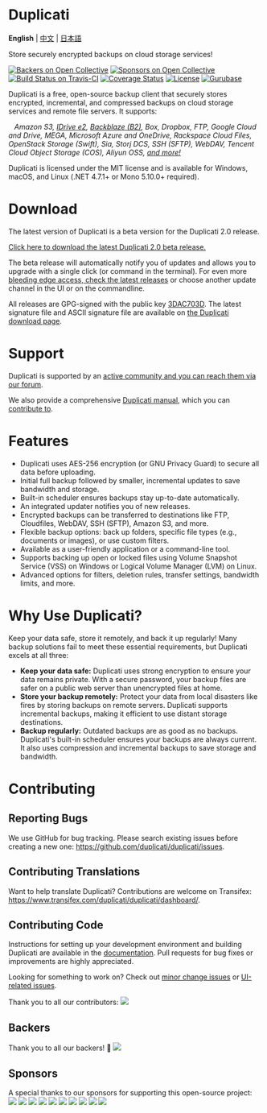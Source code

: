# Duplicati

**English** | [中文](./README.zh-CN.md) | [日本語](./README.ja-JP.md)

Store securely encrypted backups on cloud storage services!

<!---
These are currently not functional ...
[![Issue Stats](http://www.issuestats.com/github/duplicati/duplicati/badge/pr)](http://www.issuestats.com/github/duplicati/duplicati/)
[![Issue Stats](http://www.issuestats.com/github/duplicati/duplicati/badge/issue)](http://www.issuestats.com/github/duplicati/duplicati/)
-->

<!--
Removed Gitter
[![Join the chat at https://gitter.im/duplicati/Lobby](https://badges.gitter.im/duplicati/Lobby.svg)](https://gitter.im/duplicati/Lobby?utm_source=badge&utm_medium=badge&utm_campaign=pr-badge&utm_content=badge)
-->

[![Backers on Open Collective](https://opencollective.com/duplicati/backers/badge.svg)](#backers) [![Sponsors on Open Collective](https://opencollective.com/duplicati/sponsors/badge.svg)](#sponsors) [![Build Status on Travis-CI](https://travis-ci.org/duplicati/duplicati.svg?branch=master)](https://travis-ci.org/duplicati/duplicati)
[![Coverage Status](https://coveralls.io/repos/github/duplicati/duplicati/badge.svg?branch=HEAD)](https://coveralls.io/github/duplicati/duplicati?branch=HEAD)
[![License](https://img.shields.io/badge/License-MIT-yellow.svg)](https://github.com/duplicati/duplicati/blob/master/LICENSE.txt)
[![Gurubase](https://img.shields.io/badge/Gurubase-Ask%20Duplicati%20Guru-006BFF)](https://gurubase.io/g/duplicati)

Duplicati is a free, open-source backup client that securely stores encrypted, incremental, and compressed backups on cloud storage services and remote file servers. It supports:

&nbsp;&nbsp; _Amazon S3, [IDrive e2](https://www.idrive.com/e2/duplicati "Using Duplicati with IDrive e2"), [Backblaze (B2)](https://www.backblaze.com/blog/duplicati-backups-cloud-storage/ "Duplicati with Backblaze B2 Cloud Storage"), Box, Dropbox, FTP, Google Cloud and Drive, MEGA, Microsoft Azure and OneDrive, Rackspace Cloud Files, OpenStack Storage (Swift), Sia, Storj DCS, SSH (SFTP), WebDAV, Tencent Cloud Object Storage (COS), Aliyun OSS, [and more!](https://docs.duplicati.com/backup-destinations/destination-overview)_

Duplicati is licensed under the MIT license and is available for Windows, macOS, and Linux (.NET 4.7.1+ or Mono 5.10.0+ required).

# Download

The latest version of Duplicati is a beta version for the Duplicati 2.0 release.

[Click here to download the latest Duplicati 2.0 beta release.](https://duplicati.com/download)

The beta release will automatically notify you of updates and allows you to upgrade with a single click (or command in the terminal). For even more [bleeding edge access, check the latest releases](https://github.com/duplicati/duplicati/releases) or choose another update channel in the UI or on the commandline.

All releases are GPG-signed with the public key [3DAC703D](https://keys.openpgp.org/search?q=0xC20E90473DAC703D). The latest signature file and ASCII signature file are available on [the Duplicati download page](https://github.com/duplicati/duplicati/releases).

# Support

Duplicati is supported by an [active community and you can reach them via our forum](https://forum.duplicati.com).

We also provide a comprehensive [Duplicati manual](https://docs.duplicati.com), which you can [contribute to](https://github.com/duplicati/documentation).

# Features

- Duplicati uses AES-256 encryption (or GNU Privacy Guard) to secure all data before uploading.
- Initial full backup followed by smaller, incremental updates to save bandwidth and storage.
- Built-in scheduler ensures backups stay up-to-date automatically.
- An integrated updater notifies you of new releases.
- Encrypted backups can be transferred to destinations like FTP, Cloudfiles, WebDAV, SSH (SFTP), Amazon S3, and more.
- Flexible backup options: back up folders, specific file types (e.g., documents or images), or use custom filters.
- Available as a user-friendly application or a command-line tool.
- Supports backing up open or locked files using Volume Snapshot Service (VSS) on Windows or Logical Volume Manager (LVM) on Linux.
- Advanced options for filters, deletion rules, transfer settings, bandwidth limits, and more.

# Why Use Duplicati?

Keep your data safe, store it remotely, and back it up regularly! Many backup solutions fail to meet these essential requirements, but Duplicati excels at all three:

- **Keep your data safe:** Duplicati uses strong encryption to ensure your data remains private. With a secure password, your backup files are safer on a public web server than unencrypted files at home.
- **Store your backup remotely:** Protect your data from local disasters like fires by storing backups on remote servers. Duplicati supports incremental backups, making it efficient to use distant storage destinations.
- **Backup regularly:** Outdated backups are as good as no backups. Duplicati's built-in scheduler ensures your backups are always current. It also uses compression and incremental backups to save storage and bandwidth.

# Contributing

## Reporting Bugs

We use GitHub for bug tracking. Please search existing issues before creating a new one:
<https://github.com/duplicati/duplicati/issues>.

## Contributing Translations

Want to help translate Duplicati? Contributions are welcome on Transifex:
<https://www.transifex.com/duplicati/duplicati/dashboard/>.

## Contributing Code

Instructions for setting up your development environment and building Duplicati are available in the [documentation](https://docs.duplicati.com/installation-details/developer). Pull requests for bug fixes or improvements are highly appreciated.

Looking for something to work on? Check out [minor change issues](https://github.com/duplicati/duplicati/issues?q=is%3Aissue+is%3Aopen+label%3A%22minor+change%22) or [UI-related issues](https://github.com/duplicati/duplicati/issues?q=is%3Aissue+is%3Aopen+label%3A%22UI%22).

Thank you to all our contributors:
<a href="https://github.com/duplicati/duplicati/graphs/contributors"><img src="https://opencollective.com/duplicati/contributors.svg?width=890" /></a>

## Backers

Thank you to all our backers! 🙏
<a href="https://opencollective.com/duplicati#backers" target="_blank"><img src="https://opencollective.com/duplicati/backers.svg?width=890"></a>

## Sponsors

A special thanks to our sponsors for supporting this open-source project:
<a href="https://opencollective.com/duplicati/sponsor/0/website" target="_blank"><img src="https://opencollective.com/duplicati/sponsor/0/avatar.svg"></a>
<a href="https://opencollective.com/duplicati/sponsor/1/website" target="_blank"><img src="https://opencollective.com/duplicati/sponsor/1/avatar.svg"></a>
<a href="https://opencollective.com/duplicati/sponsor/2/website" target="_blank"><img src="https://opencollective.com/duplicati/sponsor/2/avatar.svg"></a>
<a href="https://opencollective.com/duplicati/sponsor/3/website" target="_blank"><img src="https://opencollective.com/duplicati/sponsor/3/avatar.svg"></a>
<a href="https://opencollective.com/duplicati/sponsor/4/website" target="_blank"><img src="https://opencollective.com/duplicati/sponsor/4/avatar.svg"></a>
<a href="https://opencollective.com/duplicati/sponsor/5/website" target="_blank"><img src="https://opencollective.com/duplicati/sponsor/5/avatar.svg"></a>
<a href="https://opencollective.com/duplicati/sponsor/6/website" target="_blank"><img src="https://opencollective.com/duplicati/sponsor/6/avatar.svg"></a>
<a href="https://opencollective.com/duplicati/sponsor/7/website" target="_blank"><img src="https://opencollective.com/duplicati/sponsor/7/avatar.svg"></a>
<a href="https://opencollective.com/duplicati/sponsor/8/website" target="_blank"><img src="https://opencollective.com/duplicati/sponsor/8/avatar.svg"></a>
<a href="https://opencollective.com/duplicati/sponsor/9/website" target="_blank"><img src="https://opencollective.com/duplicati/sponsor/9/avatar.svg"></a>
